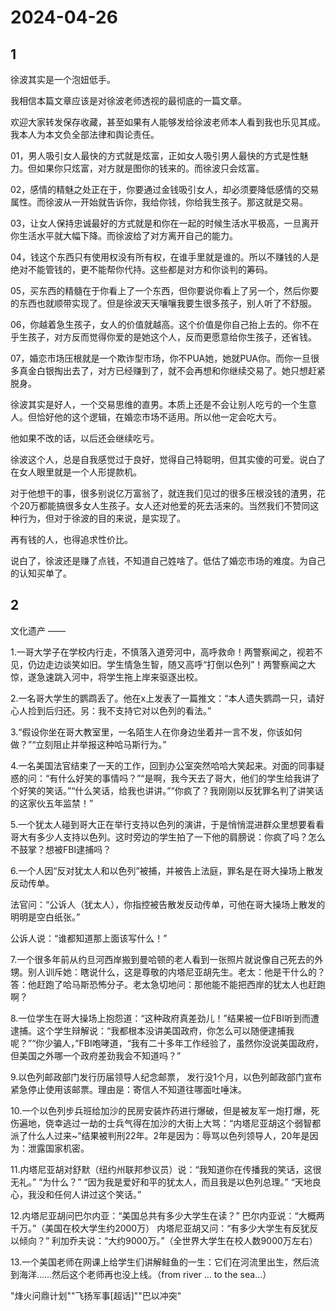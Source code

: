 # 2024-04-26

## 1


徐波其实是一个泡妞低手。

我相信本篇文章应该是对徐波老师透视的最彻底的一篇文章。

欢迎大家转发保存收藏，甚至如果有人能够发给徐波老师本人看到我也乐见其成。我本人为本文负全部法律和舆论责任。

01，男人吸引女人最快的方式就是炫富，正如女人吸引男人最快的方式是性魅力。但如果你只炫富，对方就是图你的钱来的。而徐波只会炫富。

02，感情的精魅之处正在于，你要通过金钱吸引女人，却必须要降低感情的交易属性。而徐波从一开始就告诉你，我给你钱，你给我生孩子。那这就是交易。

03，让女人保持忠诚最好的方式就是和你在一起的时候生活水平极高，一旦离开你生活水平就大幅下降。而徐波给了对方离开自己的能力。

04，钱这个东西只有使用权没有所有权，在谁手里就是谁的。所以不赚钱的人是绝对不能管钱的，更不能帮你代持。这些都是对方和你谈判的筹码。

05，买东西的精髓在于你看上了一个东西，但你要说你看上了另一个，然后你要的东西也就顺带实现了。但是徐波天天嚷嚷我要生很多孩子，别人听了不舒服。

06，你越着急生孩子，女人的价值就越高。这个价值是你自己抬上去的。你不在乎生孩子，对方反而觉得你爱的是她这个人，反而更愿意给你生孩子，还省钱。

07，婚恋市场压根就是一个欺诈型市场，你不PUA她，她就PUA你。而你一旦很多真金白银掏出去了，对方已经赚到了，就不会再想和你继续交易了。她只想赶紧脱身。

徐波其实是好人，一个交易思维的直男。本质上还是不会让别人吃亏的一个生意人。但恰好他的这个逻辑，在婚恋市场不适用。所以他一定会吃大亏。

他如果不改的话，以后还会继续吃亏。

徐波这个人，总是自我感觉过于良好，觉得自己特聪明，但其实傻的可爱。说白了在女人眼里就是一个人形提款机。

对于他想干的事，很多别说亿万富翁了，就连我们见过的很多压根没钱的渣男，花个20万都能搞很多女人生孩子。女人还对他爱的死去活来的。当然我们不赞同这种行为，但对于徐波的目的来说，是实现了。

再有钱的人，也得追求性价比。

说白了，徐波还是赚了点钱，不知道自己姓啥了。低估了婚恋市场的难度。为自己的认知买单了。






## 2


文化遗产 ——

1.一哥大学子在学校内行走，不慎落入道旁河中，高呼救命！两警察闻之，视若不见，仍边走边谈笑如旧。学生情急生智，随又高呼“打倒以色列”！两警察闻之大惊，遂急速跳入河中，将学生拖上岸来驱逐出校。

2.一名哥大学生的鹦鹉丢了。他在x上发表了一篇推文：“本人遗失鹦鹉一只，请好心人捡到后归还。另：我不支持它对以色列的看法。”

3.“假设你坐在哥大教室里，一名陌生人在你身边坐着并一言不发，你该如何做？”“立刻阻止并举报这种哈马斯行为。”

4.一名美国法官结束了一天的工作，回到办公室突然哈哈大笑起来。对面的同事疑惑的问：“有什么好笑的事情吗？”“是啊，我今天去了哥大，他们的学生给我讲了个好笑的笑话。”“什么笑话，给我也讲讲。”“你疯了？我刚刚以反犹罪名判了讲笑话的这家伙五年监禁！”

5.一个犹太人碰到哥大正在举行支持以色列的演讲，于是悄悄混进群众里想要看看哥大有多少人支持以色列。这时旁边的学生拍了一下他的肩膀说：你疯了吗？怎么不鼓掌？想被FBI逮捕吗？

6.一个人因“反对犹太人和以色列”被捕，并被告上法庭，罪名是在哥大操场上散发反动传单。

法官问：“公诉人（犹太人），你指控被告散发反动传单，可他在哥大操场上散发的明明是空白纸张。”

公诉人说：“谁都知道那上面该写什么！”

7.一个很多年前从约旦河西岸搬到曼哈顿的老人看到一张照片就说像自己死去的外甥。别人训斥她：瞎说什么，这是尊敬的内塔尼亚胡先生。老太：他是干什么的？ 答：他赶跑了哈马斯恐怖分子。老太急切地问：那他能不能把西岸的犹太人也赶跑啊？

8.一位学生在哥大操场上抱怨道：“这种政府真差劲儿！”结果被一位FBI听到而遭逮捕。这个学生辩解说：“我都根本没讲美国政府，你怎么可以随便逮捕我呢？”“你少骗人，”FBI咆哮道，“我有二十多年工作经验了，虽然你没说美国政府，但美国之外哪一个政府差劲我会不知道吗？”

9.以色列邮政部门发行历届领导人纪念邮票， 发行没1个月，以色列邮政部门宣布紧急停止使用该邮票。理由是：寄信人不知道往哪面吐唾沫。

10.一个以色列步兵班给加沙的民房安装炸药进行爆破，但是被友军一炮打爆，死伤遍地，侥幸逃过一劫的士兵气得在加沙的大街上大骂：“内塔尼亚胡这个弱智都派了什么人过来~”结果被判刑22年。2年是因为：辱骂以色列领导人，20年是因为：泄露国家机密。

11.内塔尼亚胡对舒默（纽约州联邦参议员）说：“我知道你在传播我的笑话，这很无礼。” “为什么？” “因为我是爱好和平的犹太人，而且我是以色列总理。” “天地良心，我没和任何人讲过这个笑话。”

12.内塔尼亚胡问巴尔内亚：“美国总共有多少大学生在读？” 巴尔内亚说：“大概两千万。”（美国在校大学生约2000万） 内塔尼亚胡又问：“有多少大学生有反犹反以倾向？” 利加乔夫说：“大约9000万。”（全世界大学生在校人数9000万左右）

13.一个美国老师在网课上给学生们讲解鲑鱼的一生：它们在河流里出生，然后流到海洋……然后这个老师再也没上线。（from river … to the sea…）

"烽火问鼎计划""飞扬军事[超话]""巴以冲突"






